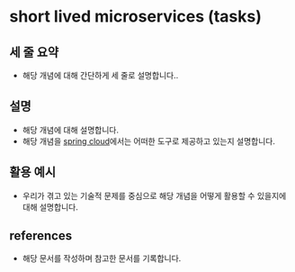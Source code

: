 # short lived microservices (tasks)

## 세 줄 요약

- 해당 개념에 대해 간단하게 세 줄로 설명합니다..

## 설명

- 해당 개념에 대해 설명합니다.
- 해당 개념을 [spring cloud](https://spring.io/projects/spring-cloud)에서는 어떠한 도구로 제공하고 있는지 설명합니다.

## 활용 예시

- 우리가 겪고 있는 기술적 문제를 중심으로 해당 개념을 어떻게 활용할 수 있을지에 대해 설명합니다.

## references

- 해당 문서를 작성하며 참고한 문서를 기록합니다.